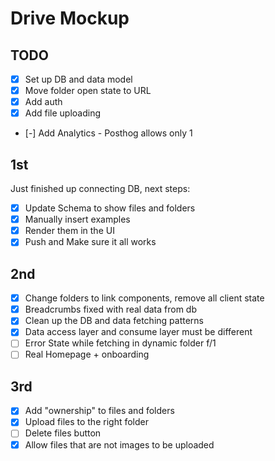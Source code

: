 # Drive Mockup

## TODO

- [x] Set up DB and data model
- [x] Move folder open state to URL
- [x] Add auth
- [x] Add file uploading
- [-] Add Analytics - Posthog allows only 1

## 1st

Just finished up connecting DB, next steps:

- [x] Update Schema to show files and folders
- [x] Manually insert examples
- [x] Render them in the UI
- [x] Push and Make sure it all works

## 2nd

- [x] Change folders to link components, remove all client state
- [x] Breadcrumbs fixed with real data from db
- [x] Clean up the DB and data fetching patterns
- [x] Data access layer and consume layer must be different
- [ ] Error State while fetching in dynamic folder f/1
- [ ] Real Homepage + onboarding

## 3rd

- [x] Add "ownership" to files and folders
- [x] Upload files to the right folder
- [ ] Delete files button
- [x] Allow files that are not images to be uploaded
